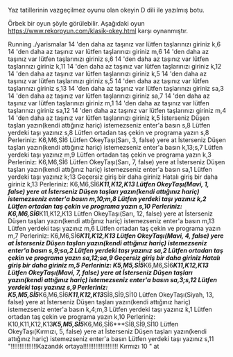 Yaz tatillerinin vazgeçilmez oyunu olan okeyin D dili ile yazılmış botu.

Örbek bir oyun şöyle görülebilir. Aşağıdaki oyun https://www.rekoroyun.com/klasik-okey.html karşı oynanmıştır.

Running ./yarismalar 
14 'den daha az taşınız var lütfen taşlarınızı giriniz
k,6
14 'den daha az taşınız var lütfen taşlarınızı giriniz
m,6
14 'den daha az taşınız var lütfen taşlarınızı giriniz
s,6
14 'den daha az taşınız var lütfen taşlarınızı giriniz
k,11
14 'den daha az taşınız var lütfen taşlarınızı giriniz
k,12
14 'den daha az taşınız var lütfen taşlarınızı giriniz
k,5
14 'den daha az taşınız var lütfen taşlarınızı giriniz
s,5
14 'den daha az taşınız var lütfen taşlarınızı giriniz
s,13
14 'den daha az taşınız var lütfen taşlarınızı giriniz
sa,3
14 'den daha az taşınız var lütfen taşlarınızı giriniz
sa,7
14 'den daha az taşınız var lütfen taşlarınızı giriniz
m,1
14 'den daha az taşınız var lütfen taşlarınızı giriniz
sa,12
14 'den daha az taşınız var lütfen taşlarınızı giriniz
m,4
14 'den daha az taşınız var lütfen taşlarınızı giriniz
k,5
İsterseniz Düşen taşları yazın(kendi attığınız hariç) istemezseniz enter'a basın 
s,8
Lütfen yerdeki taşı yazınız
s,8
Lütfen ortadan taş çekin ve programa yazın
s,8
Perleriniz: K6,M6,Sİ6
Lütfen OkeyTaşı(Sarı, 3, false) yere at
İsterseniz Düşen taşları yazın(kendi attığınız hariç) istemezseniz enter'a basın 
k,13;s,7
Lütfen yerdeki taşı yazınız
m,9
Lütfen ortadan taş çekin ve programa yazın
k,3
Perleriniz: K6,M6,Sİ6
Lütfen OkeyTaşı(Sarı, 7, false) yere at
İsterseniz Düşen taşları yazın(kendi attığınız hariç) istemezseniz enter'a basın 
sa,1
Lütfen yerdeki taşı yazınız
k;13
 Geçersiz giriş bir daha giriniz
 Hatalı giriş  bir daha giriniz
k,13
Perleriniz: K6,M6,Sİ6***K11,K12,K13
Lütfen OkeyTaşı(Mavi, 1, false) yere at
İsterseniz Düşen taşları yazın(kendi attığınız hariç) istemezseniz enter'a basın 
m,10;m,8
Lütfen yerdeki taşı yazınız
k,2
Lütfen ortadan taş çekin ve programa yazın
s,10 
Perleriniz: K6,M6,Sİ6***K11,K12,K13
Lütfen OkeyTaşı(Sarı, 12, false) yere at
İsterseniz Düşen taşları yazın(kendi attığınız hariç) istemezseniz enter'a basın 
m,13
Lütfen yerdeki taşı yazınız
m,6
Lütfen ortadan taş çekin ve programa yazın
m,7
Perleriniz: K6,M6,Sİ6***K11,K12,K13
Lütfen OkeyTaşı(Mavi, 4, false) yere at
İsterseniz Düşen taşları yazın(kendi attığınız hariç) istemezseniz enter'a basın 
s,9;sa,2
Lütfen yerdeki taşı yazınız
sa,2
Lütfen ortadan taş çekin ve programa yazın
sa,12;sa,9
 Geçersiz giriş bir daha giriniz
 Hatalı giriş  bir daha giriniz
m,5
Perleriniz: K5,M5,Sİ5***K6,M6,Sİ6***K11,K12,K13
Lütfen OkeyTaşı(Mavi, 7, false) yere at
İsterseniz Düşen taşları yazın(kendi attığınız hariç) istemezseniz enter'a basın 
sa,3;s,12
Lütfen yerdeki taşı yazınız
s,9
Perleriniz: K5,M5,Sİ5***K6,M6,Sİ6***K11,K12,K13***Sİ8,Sİ9,Sİ10
Lütfen OkeyTaşı(Siyah, 13, false) yere at
İsterseniz Düşen taşları yazın(kendi attığınız hariç) istemezseniz enter'a basın 
k,4;m,3
Lütfen yerdeki taşı yazınız
k,1
Lütfen ortadan taş çekin ve programa yazın
k,10
Perleriniz: K10,K11,K12,K13***K5,M5,Sİ5***K6,M6,Sİ6***Sİ8,Sİ9,Sİ10
Lütfen OkeyTaşı(Kırmızı, 5, false) yere at
İsterseniz Düşen taşları yazın(kendi attığınız hariç) istemezseniz enter'a basın 
Lütfen yerdeki taşı yazınız
s,11
"!!!!!!!!!!!!!!!Kazandık ortaya!!!!!!!!!!!!!!!!!!!!  Kırmızı 10 " at 
